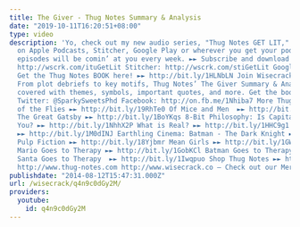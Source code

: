 ```yaml
---
title: The Giver - Thug Notes Summary & Analysis
date: "2019-10-11T16:20:51+08:00"
type: video
description: 'Yo, check out my new audio series, "Thug Notes GET LIT," available NOW
  on Apple Podcasts, Stitcher, Google Play or wherever you get your podcasts. New
  episodes will be comin’ at you every week. ►► Subscribe and download now! iTunes:
  http://wscrk.com/ituGetLit Stitcher: http://wscrk.com/stiGetLit Google Play: http://wscrk.com/gpmGetLit
  Get the Thug Notes BOOK here! ►► http://bit.ly/1HLNbLN Join Wisecrack! ►► http://bit.ly/1y8Veir
  From plot debriefs to key motifs, Thug Notes’ The Giver Summary & Analysis has you
  covered with themes, symbols, important quotes, and more. Get the book here ►► http://amzn.to/1IjwLwP
  Twitter: @SparkySweetsPhd Facebook: http://on.fb.me/1Nhiba7 More Thug Notes: Lord
  of the Flies ►► http://bit.ly/19RhTe0 Of Mice and Men  ►► http://bit.ly/1GokKHn
  The Great Gatsby ►► http://bit.ly/1BoYKqs 8-Bit Philosophy: Is Capitalism Bad For
  You? ►► http://bit.ly/1NhhX2P What is Real? ►► http://bit.ly/1HHC9g1 What is Marxism?
  ►► http://bit.ly/1M0dINJ Earthling Cinema: Batman - The Dark Knight ►► http://bit.ly/1buIi1J
  Pulp Fiction ►► http://bit.ly/18Yjbmr Mean Girls ►► http://bit.ly/1GWjlpy Pop Psych:
  Mario Goes to Therapy ►► http://bit.ly/1GobKCl Batman Goes to Therapy ►► http://bit.ly/1xhmXCy
  Santa Goes to Therapy  ►► http://bit.ly/1Iwqpuo Shop Thug Notes ►► http://shop.thug-notes.com
  http://www.thug-notes.com http://www.wisecrack.co – Check out our Merch!: http://www.wisecrack.co/store'
publishdate: "2014-08-12T15:47:31.000Z"
url: /wisecrack/q4n9c0dGy2M/
providers:
  youtube:
    id: q4n9c0dGy2M
---
```

